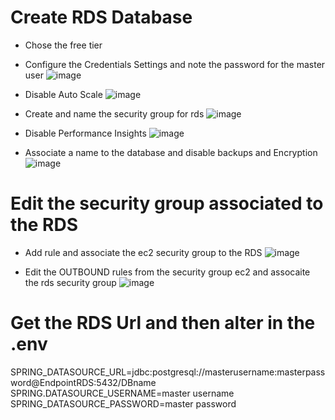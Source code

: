# Create RDS Database
- Chose the free tier
- Configure the Credentials Settings and note the password for the master user
  ![image](https://github.com/user-attachments/assets/18332152-4c5a-49f4-8039-7bd4f32a84c0)

- Disable Auto Scale
 ![image](https://github.com/user-attachments/assets/fcfe75de-d7c9-4df7-9cb4-149260289ff4)

- Create and name the security group for rds
  ![image](https://github.com/user-attachments/assets/ceb104f4-99e7-49e5-a255-5c43b54c360a)

- Disable Performance Insights
  ![image](https://github.com/user-attachments/assets/b5481864-ebde-4500-bfdb-4667673b9da4)

- Associate a name to the database and disable backups and Encryption
  ![image](https://github.com/user-attachments/assets/0d6b443e-10cd-4397-8332-c4c5a71cad54)

# Edit the security group associated to the RDS
- Add rule and associate the ec2 security group to the RDS
  ![image](https://github.com/user-attachments/assets/0479bace-5b63-4549-a0f3-6752e69a8bb3)

- Edit the OUTBOUND rules from the security group ec2 and assocaite the rds security group
  ![image](https://github.com/user-attachments/assets/4be3a166-c40d-4dc1-a92e-8d4e90d744d2)

# Get the RDS Url and then alter in the .env
SPRING_DATASOURCE_URL=jdbc:postgresql://masterusername:masterpassword@EndpointRDS:5432/DBname
SPRING.DATASOURCE_USERNAME=master username
SPRING_DATASOURCE_PASSWORD=master password



